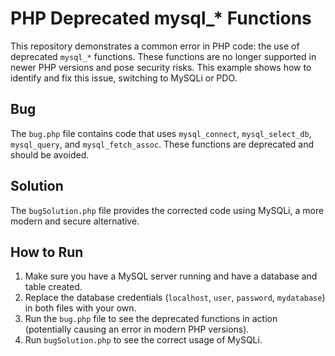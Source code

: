 # PHP Deprecated mysql_* Functions

This repository demonstrates a common error in PHP code: the use of deprecated `mysql_*` functions. These functions are no longer supported in newer PHP versions and pose security risks. This example shows how to identify and fix this issue, switching to MySQLi or PDO.

## Bug
The `bug.php` file contains code that uses `mysql_connect`, `mysql_select_db`, `mysql_query`, and `mysql_fetch_assoc`. These functions are deprecated and should be avoided.

## Solution
The `bugSolution.php` file provides the corrected code using MySQLi, a more modern and secure alternative.

## How to Run
1.  Make sure you have a MySQL server running and have a database and table created.
2. Replace the database credentials (`localhost`, `user`, `password`, `mydatabase`) in both files with your own.
3. Run the `bug.php` file to see the deprecated functions in action (potentially causing an error in modern PHP versions).
4. Run `bugSolution.php` to see the correct usage of MySQLi. 